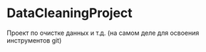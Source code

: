 # DataCleaningProject

Проект по очистке данных и т.д. (на самом деле для освоения инструментов git)
